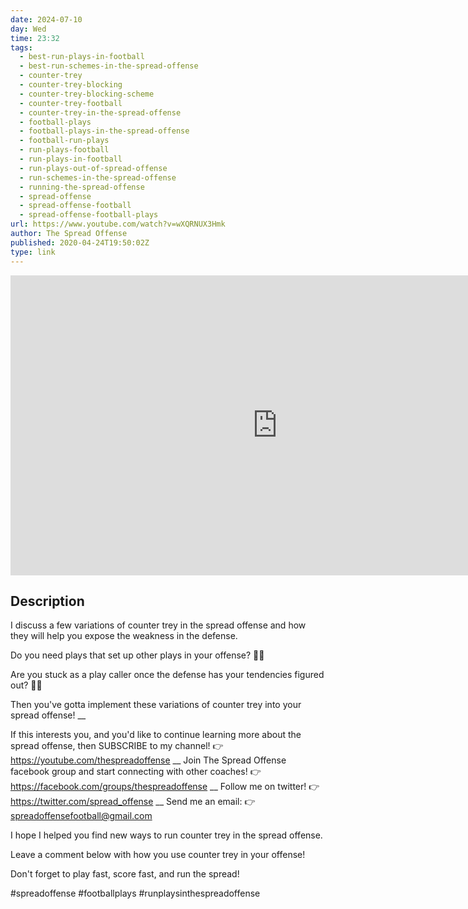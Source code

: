 ```yaml
---
date: 2024-07-10
day: Wed
time: 23:32
tags:
  - best-run-plays-in-football
  - best-run-schemes-in-the-spread-offense
  - counter-trey
  - counter-trey-blocking
  - counter-trey-blocking-scheme
  - counter-trey-football
  - counter-trey-in-the-spread-offense
  - football-plays
  - football-plays-in-the-spread-offense
  - football-run-plays
  - run-plays-football
  - run-plays-in-football
  - run-plays-out-of-spread-offense
  - run-schemes-in-the-spread-offense
  - running-the-spread-offense
  - spread-offense
  - spread-offense-football
  - spread-offense-football-plays
url: https://www.youtube.com/watch?v=wXQRNUX3Hmk
author: The Spread Offense
published: 2020-04-24T19:50:02Z
type: link
---
```


<iframe width="854" height="480" src="https://www.youtube.com/embed/wXQRNUX3Hmk" frameborder="0" allowfullscreen></iframe>

## Description
I discuss a few variations of counter trey in the spread offense and how they will help you expose the weakness in the defense.

Do you need plays that set up other plays in your offense? 🙋‍♂️

Are you stuck as a play caller once the defense has your tendencies figured out? 🙋‍♂️

Then you've gotta implement these variations of counter trey into your spread offense!
__

If this interests you, and you'd like to continue learning more about the spread offense, then SUBSCRIBE to my channel!
👉https://youtube.com/thespreadoffense
__
Join The Spread Offense facebook group and start connecting with other coaches!
👉https://facebook.com/groups/thespreadoffense
__
Follow me on twitter!
👉https://twitter.com/spread_offense
__
Send me an email:
👉spreadoffensefootball@gmail.com

I hope I helped you find new ways to run counter trey in the spread offense.  

Leave a comment below with how you use counter trey in your offense!  

Don't forget to play fast, score fast, and run the spread!

#spreadoffense #footballplays #runplaysinthespreadoffense